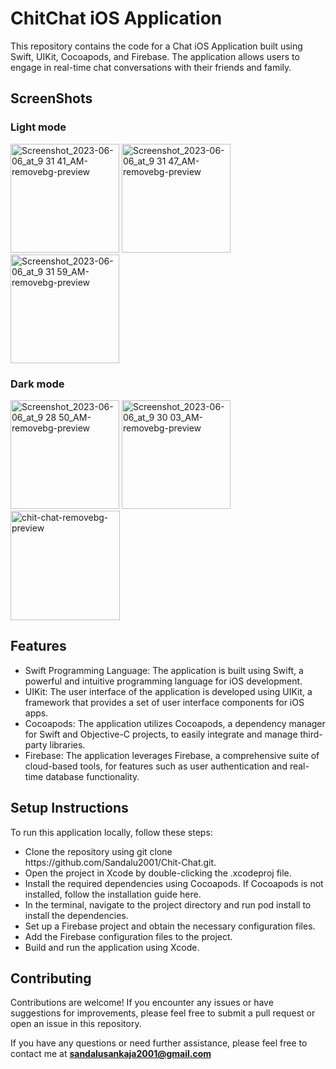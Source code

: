 <h1>ChitChat iOS Application</h1>

This repository contains the code for a Chat iOS Application built using Swift, UIKit, Cocoapods, and Firebase. The application allows users to engage in real-time chat conversations with their friends and family.

<h2>ScreenShots</h2>

### Light mode

<img width="174" alt="Screenshot_2023-06-06_at_9 31 41_AM-removebg-preview" src="https://github.com/Sandalu2001/Chit-Chat/assets/86417299/aefffa00-1301-481b-a97d-6b1dbe21e42f">

<img width="174" alt="Screenshot_2023-06-06_at_9 31 47_AM-removebg-preview" src="https://github.com/Sandalu2001/Chit-Chat/assets/86417299/725e21e2-34dd-461b-9335-a4b462a25b23">

<img width="174" alt="Screenshot_2023-06-06_at_9 31 59_AM-removebg-preview" src="https://github.com/Sandalu2001/Chit-Chat/assets/86417299/b90594cb-d033-4327-9df0-af2589992228">

### Dark mode

<img width="174" alt="Screenshot_2023-06-06_at_9 28 50_AM-removebg-preview" src="https://github.com/Sandalu2001/Chit-Chat/assets/86417299/823a4bb4-6c32-46b2-a0a3-0cd7b61f6704">


<img width="174" alt="Screenshot_2023-06-06_at_9 30 03_AM-removebg-preview" src="https://github.com/Sandalu2001/Chit-Chat/assets/86417299/121bd106-7646-450e-80d5-9c5aedb6eddb">

<img width="175" alt="chit-chat-removebg-preview" src="https://github.com/Sandalu2001/Chit-Chat/assets/86417299/f5a03a14-78bc-480e-8c3f-ee18f86b0b25">


<h2>Features</h2>
<ul>
    <li>Swift Programming Language: The application is built using Swift, a powerful and intuitive programming language for iOS development.</li>
    <li>UIKit: The user interface of the application is developed using UIKit, a framework that provides a set of user interface components for iOS apps.</li>
    <li>Cocoapods: The application utilizes Cocoapods, a dependency manager for Swift and Objective-C projects, to easily integrate and manage third-party libraries.
    </li>
    <li>Firebase: The application leverages Firebase, a comprehensive suite of cloud-based tools, for features such as user authentication and real-time database functionality.
    </li>
</ul>



<h2>Setup Instructions</h2>

To run this application locally, follow these steps:

<ul>
    <li>Clone the repository using git clone https://github.com/Sandalu2001/Chit-Chat.git.
    </li>
    <li>Open the project in Xcode by double-clicking the .xcodeproj file.
    </li>
    <li>Install the required dependencies using Cocoapods. If Cocoapods is not installed, follow the installation guide here.
    </li>
    <li>In the terminal, navigate to the project directory and run pod install to install the dependencies.
    </li>
    <li>Set up a Firebase project and obtain the necessary configuration files.
    </li>
    <li>Add the Firebase configuration files to the project.
    </li>
    <li>Build and run the application using Xcode.
    </li>
</ul>
<h2>Contributing</h2>
Contributions are welcome! If you encounter any issues or have suggestions for improvements, please feel free to submit a pull request or open an issue in this repository.

If you have any questions or need further assistance, please feel free to contact me at <email><strong>sandalusankaja2001@gmail.com</strong></email>
